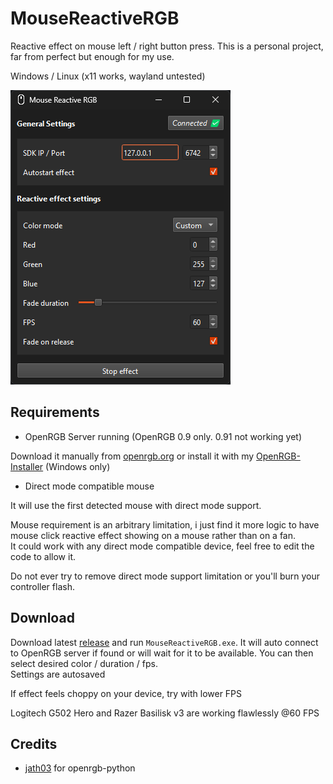 # MouseReactiveRGB

Reactive effect on mouse left / right button press.
This is a personal project, far from perfect but enough for my use.

Windows / Linux (x11 works, wayland untested)

![image](assets/screenshot.png)

## Requirements

- OpenRGB Server running (OpenRGB 0.9 only. 0.91 not working yet)

Download it manually from [openrgb.org](https://openrgb.org/releases.html) or install it with my [OpenRGB-Installer](https://github.com/Odizinne/OpenRGB-Installer/releases/latest) (Windows only)
- Direct mode compatible mouse

It will use the first detected mouse with direct mode support.

Mouse requirement is an arbitrary limitation, i just find it more logic to have mouse click reactive effect showing on a mouse rather than on a fan.  
It could work with any direct mode compatible device, feel free to edit the code to allow it.

Do not ever try to remove direct mode support limitation or you'll burn your controller flash.

## Download

Download latest [release](https://github.com/Odizinne/MouseReactiveRGB/releases/latest) and run `MouseReactiveRGB.exe`. It will auto connect to OpenRGB server if found or will wait for it to be available.
You can then select desired color / duration / fps.  
Settings are autosaved

If effect feels choppy on your device, try with lower FPS

Logitech G502 Hero and Razer Basilisk v3 are working flawlessly @60 FPS

## Credits

- [jath03](https://github.com/jath03/openrgb-python) for openrgb-python